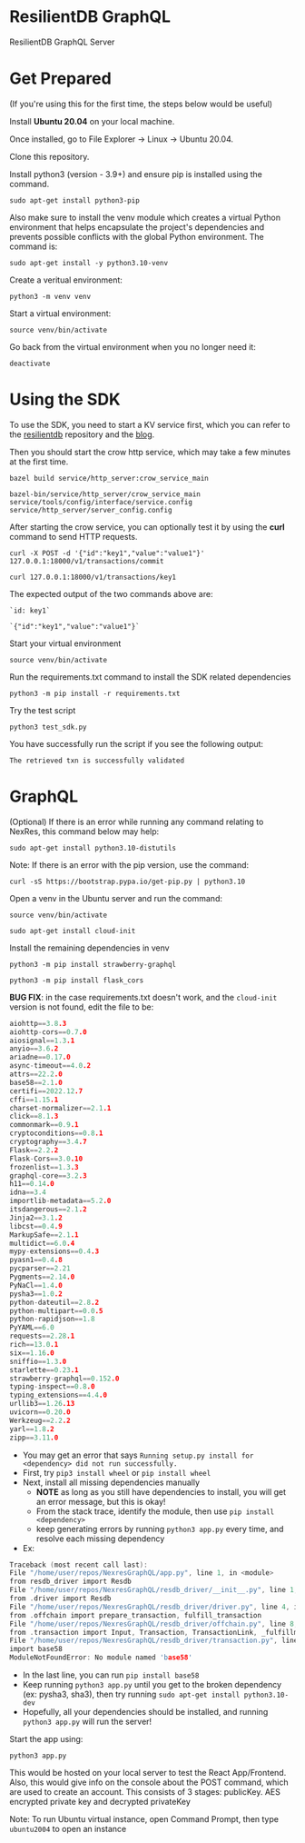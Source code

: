 # ResilientDB GraphQL
ResilientDB GraphQL Server

# Get Prepared 

(If you're using this for the first time, the steps below would be useful)

Install **Ubuntu 20.04** on your local machine.

Once installed, go to File Explorer -> Linux -> Ubuntu 20.04.

Clone this repository.

Install python3 (version - 3.9+) and ensure pip is installed using the command.

    sudo apt-get install python3-pip

Also make sure to install the venv module which creates a virtual Python environment that helps encapsulate the project's dependencies and prevents possible conflicts with the global Python environment. The command is:

    sudo apt-get install -y python3.10-venv

Create a veritual environment:

    python3 -m venv venv

Start a virtual environment:

    source venv/bin/activate

Go back from the virtual environment when you no longer need it:

    deactivate

# Using the SDK 

To use the SDK, you need to start a KV service first, which you can refer to the [resilientdb](https://github.com/resilientdb/resilientdb) repository and the [blog](https://blog.resilientdb.com/2022/09/28/GettingStartedNexRes.html). 

Then you should start the crow http service, which may take a few minutes at the first time.

    bazel build service/http_server:crow_service_main

    bazel-bin/service/http_server/crow_service_main service/tools/config/interface/service.config service/http_server/server_config.config

After starting the crow service, you can optionally test it by using the **curl** command to send HTTP requests.

    curl -X POST -d '{"id":"key1","value":"value1"}' 127.0.0.1:18000/v1/transactions/commit

    curl 127.0.0.1:18000/v1/transactions/key1

The expected output of the two commands above are:

    `id: key1`

    `{"id":"key1","value":"value1"}`

Start your virtual environment

    source venv/bin/activate

Run the requirements.txt command to install the SDK related dependencies

    python3 -m pip install -r requirements.txt

Try the test script 

    python3 test_sdk.py

You have successfully run the script if you see the following output:

    The retrieved txn is successfully validated

# GraphQL

<!-- 7. (Temporary resolve) Copy app.py to the nexres_sdk folder to ensure execution -->

(Optional) If there is an error while running any command relating to NexRes, this command below may help:

    sudo apt-get install python3.10-distutils

Note: If there is an error with the pip version, use the command:

    curl -sS https://bootstrap.pypa.io/get-pip.py | python3.10

Open a venv in the Ubuntu server and run the command: 

    source venv/bin/activate

    sudo apt-get install cloud-init

Install the remaining dependencies in venv

    python3 -m pip install strawberry-graphql

    python3 -m pip install flask_cors

**BUG FIX**: in the case requirements.txt doesn't work, and the `cloud-init` version is not found, edit the file to be:
```C
aiohttp==3.8.3
aiohttp-cors==0.7.0
aiosignal==1.3.1
anyio==3.6.2
ariadne==0.17.0
async-timeout==4.0.2
attrs==22.2.0
base58==2.1.0
certifi==2022.12.7
cffi==1.15.1
charset-normalizer==2.1.1
click==8.1.3
commonmark==0.9.1
cryptoconditions==0.8.1
cryptography==3.4.7
Flask==2.2.2
Flask-Cors==3.0.10
frozenlist==1.3.3
graphql-core==3.2.3
h11==0.14.0
idna==3.4
importlib-metadata==5.2.0
itsdangerous==2.1.2
Jinja2==3.1.2
libcst==0.4.9
MarkupSafe==2.1.1
multidict==6.0.4
mypy-extensions==0.4.3
pyasn1==0.4.8
pycparser==2.21
Pygments==2.14.0
PyNaCl==1.4.0
pysha3==1.0.2
python-dateutil==2.8.2
python-multipart==0.0.5
python-rapidjson==1.8
PyYAML==6.0
requests==2.28.1
rich==13.0.1
six==1.16.0
sniffio==1.3.0
starlette==0.23.1
strawberry-graphql==0.152.0
typing-inspect==0.8.0
typing_extensions==4.4.0
urllib3==1.26.13
uvicorn==0.20.0
Werkzeug==2.2.2
yarl==1.8.2
zipp==3.11.0
```

- You may get an error that says `Running setup.py install for <dependency> did not run successfully.`
- First, try `pip3 install wheel` or `pip install wheel`
- Next, install all missing dependencies manually
    - **NOTE** as long as you still have dependencies to install, you will get an error message, but this is okay!
    - From the stack trace, identify the module, then use `pip install <dependency>`
    - keep generating errors by running `python3 app.py` every time, and resolve each missing dependency
- Ex:
```C
Traceback (most recent call last):
File "/home/user/repos/NexresGraphQL/app.py", line 1, in <module>
from resdb_driver import Resdb
File "/home/user/repos/NexresGraphQL/resdb_driver/__init__.py", line 1, in <module>
from .driver import Resdb
File "/home/user/repos/NexresGraphQL/resdb_driver/driver.py", line 4, in <module>
from .offchain import prepare_transaction, fulfill_transaction
File "/home/user/repos/NexresGraphQL/resdb_driver/offchain.py", line 8, in <module>
from .transaction import Input, Transaction, TransactionLink, _fulfillment_from_details
File "/home/user/repos/NexresGraphQL/resdb_driver/transaction.py", line 14, in <module>
import base58
ModuleNotFoundError: No module named 'base58'
```
- In the last line, you can run `pip install base58`
- Keep running `python3 app.py` until you get to the broken dependency (ex: pysha3, sha3), then try running `sudo apt-get install python3.10-dev`
- Hopefully, all your dependencies should be installed, and running `python3 app.py` will run the server!

Start the app using:

    python3 app.py

This would be hosted on your local server to test the React App/Frontend.
Also, this would give info on the console about the POST command, which are used to create an account. This consists of 3 stages: publicKey. AES encrypted private key and decrypted privateKey

Note: To run Ubuntu virtual instance, open Command Prompt, then type `ubuntu2004` to open an instance
